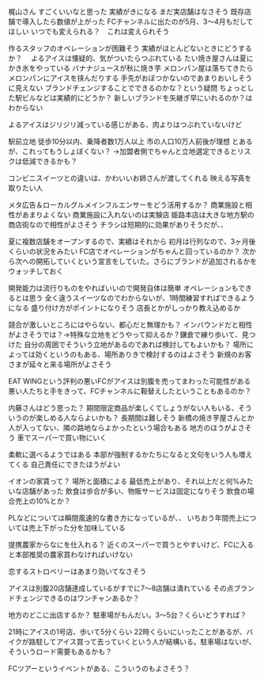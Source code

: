
梶山さん
すごくいいなと思った
実績がきになる
まだ実店舗はなさそう
既存店舗で導入したら数値が上がった
FCチャンネルに出たのが5月、3〜4月もだしてほしい
いつでも変えられる？　これは変えられそう

作るスタッフのオペレーションが困難そう
実績がほとんどないときにどうするか？　
よるアイスは懐疑的、気がついたらつぶれている
たい焼き屋さんは夏にかき氷をやっている
バナナジュースが秋に焼き芋
メロンパン屋は落ちてきたらメロンパンにアイスを挟んだりする
手先がおぼつかないのであまりおいしそうに見えない
ブランドチェンジすることでできるのかな？という疑問
ちょっとした駅ビルなどは実績的にどうか？
新しいブランドを矢継ぎ早にいれるのか？はわからない

よるアイスはジリジリ減っている感じがある、肉よりはつぶれていないけど

駅前立地
徒歩10分以内、乗降者数1万人以上
市の人口10万人前後が理想
とあるが、これってもうしょぼくない？
→加盟者側でちゃんと立地選定できるとリスクは低減できるかも？

コンビニスイーツとの違いは、かわいいお姉さんが渡してくれる
映える写真を取りたい人

メタ広告＆ローカルグルメインフルエンサーをどう活用するか？
商業施設と相性があまりよくない
商業施設に入れないのは実験店
姫路本店は大きな地方駅の商店街なので相性がよさそう
チラシは短期的に効果がありそうだが、、

夏に複数店舗をオープンするので、実績はそれから
初月は行列なので、3ヶ月後くらいの状況をみたい
FC店でオペレーションがちゃんと回っているのか？
次から次への開拓していくという宣言をしていた。さらにブランドが追加されるかをウォッチしておく

開発能力は流行りものをやればいいので開発自体は簡単
オペレーションもできるとは思う
全く違うスイーツなのでわからないが、1時間練習すればできるようになる
盛り付け方がポイントになりそう
店長とかがしっかり教え込めるか

競合が激しいところにはやらない、都心だと無理かも？
インバウンドだと相性がよさそうでは？→特殊な立地をどうやって抑えるか？鎌倉で練り歩いて、見つけた
自分の周囲でそういう立地があるのであれば検討してもよいかも？
場所によっては効くというのもある、場所ありきで検討するのはよさそう
新規のお客さまが延々と来る場所がよさそう

EAT WINGという評判の悪いFCがアイスは別腹を売ってまわった可能性がある
悪い人たちと手をきって、FCチャンネルに鞍替えしたということもあるのか？

内藤さんはどう思った？
期間限定商品が楽しくてしょうがない人もいる、そういうのが楽しめる人ならよいかも？
長期間は難しそう
新橋の焼き芋屋さんとか人が入ってない、隣の路地ならよかったという場合もある
地方のほうがよさそう
車でスーパーで買い物にいく

柔軟に選べるようではある
本部が強制するかたちになると文句をいう人も増えてくる
自己責任にできたほうがよい

イオンの家賃って？
場所と面積による
最低売上があり、それ以上だと何%みたいな店舗があった
飲食は歩合が多い、物販サービスは固定になりそう
飲食の場合売上の10%とか？

PLなどについては瞬間風速的な書き方になっているが、、
いちおう年間売上については売上下がった分を加味している

提携農家からなにを仕入れる？
近くのスーパーで買うとやすいけど、FCに入ると本部推奨の農家買わなければいけない

恋するストロベリーはあまり効いてなさそう

アイスは別腹20店舗達成しているがすでに7〜8店舗は潰れている
その点ブランドチェンジできるのはワンチャンあるか？

地方のどこに出店するか？
駐車場がもんだい。3〜5台？くらいどうすれば？

21時にアイスの1号店、歩いて5分くらい 
22時くらいにいったことがあるが、バイクが路駐してアイス買って去っていくという人が結構いる。駐車場はないが、そういうロード需要もあるかも？

FCツアーというイベントがある、こういうのもよさそう？